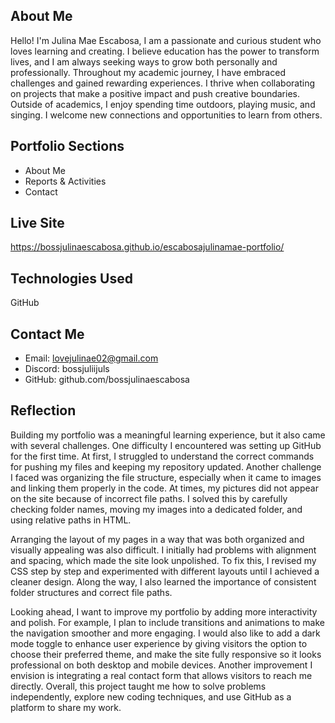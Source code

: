## About Me

Hello! I'm Julina Mae Escabosa, I am a passionate and curious student who loves learning and creating. I believe education has the power to transform lives, and I am always seeking ways to grow both personally and professionally. Throughout my academic journey, I have embraced challenges and gained rewarding experiences. I thrive when collaborating on projects that make a positive impact and push creative boundaries. Outside of academics, I enjoy spending time outdoors, playing music, and singing. I welcome new connections and opportunities to learn from others.

## Portfolio Sections

- About Me
- Reports & Activities
- Contact
  
## Live Site

 https://bossjulinaescabosa.github.io/escabosajulinamae-portfolio/

 ## Technologies Used

 GitHub

 ## Contact Me

 - Email: lovejulinae02@gmail.com
 - Discord: bossjuliijuls
 - GitHub: github.com/bossjulinaescabosa

 ## Reflection

Building my portfolio was a meaningful learning experience, but it also came with several challenges. One difficulty I encountered was setting up GitHub for the first time. At first, I struggled to understand the correct commands for pushing my files and keeping my repository updated. Another challenge I faced was organizing the file structure, especially when it came to images and linking them properly in the code. At times, my pictures did not appear on the site because of incorrect file paths. I solved this by carefully checking folder names, moving my images into a dedicated folder, and using relative paths in HTML.

Arranging the layout of my pages in a way that was both organized and visually appealing was also difficult. I initially had problems with alignment and spacing, which made the site look unpolished. To fix this, I revised my CSS step by step and experimented with different layouts until I achieved a cleaner design. Along the way, I also learned the importance of consistent folder structures and correct file paths.

Looking ahead, I want to improve my portfolio by adding more interactivity and polish. For example, I plan to include transitions and animations to make the navigation smoother and more engaging. I would also like to add a dark mode toggle to enhance user experience by giving visitors the option to choose their preferred theme, and make the site fully responsive so it looks professional on both desktop and mobile devices. Another improvement I envision is integrating a real contact form that allows visitors to reach me directly. Overall, this project taught me how to solve problems independently, explore new coding techniques, and use GitHub as a platform to share my work.
 

  
